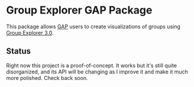 
# Group Explorer GAP Package

This package allows [GAP](http://www.gap-system.org) users to create
visualizations of groups using [Group Explorer
3.0](https://nathancarter.github.io/group-explorer/index.html).

## Status

Right now this project is a proof-of-concept.  It works but it's still quite
disorganized, and its API will be changing as I improve it and make it much
more polished.  Check back soon.
